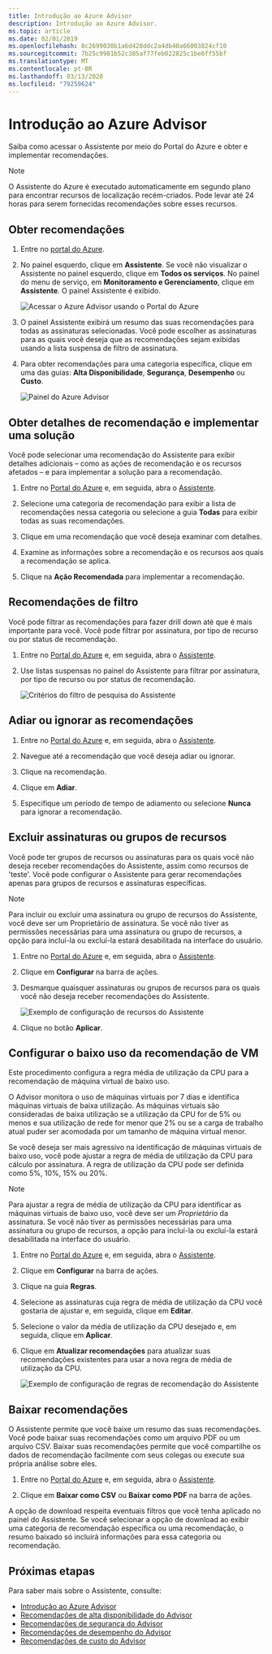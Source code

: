 ```yaml
---
title: Introdução ao Azure Advisor
description: Introdução ao Azure Advisor.
ms.topic: article
ms.date: 02/01/2019
ms.openlocfilehash: 8c2699030b1a6d428ddc2a4db40a66003824cf10
ms.sourcegitcommit: 7b25c9981b52c385af77feb022825c1be6ff55bf
ms.translationtype: MT
ms.contentlocale: pt-BR
ms.lasthandoff: 03/13/2020
ms.locfileid: "79259624"
---
```

# <a name="get-started-with-azure-advisor"></a>Introdução ao Azure Advisor

Saiba como acessar o Assistente por meio do Portal do Azure e obter e implementar recomendações.

> [!NOTE]
> O Assistente do Azure é executado automaticamente em segundo plano para encontrar recursos de localização recém-criados. Pode levar até 24 horas para serem fornecidas recomendações sobre esses recursos.

## <a name="get-recommendations"></a>Obter recomendações

1. Entre no [portal do Azure](https://portal.azure.com).

1. No painel esquerdo, clique em **Assistente**.  Se você não visualizar o Assistente no painel esquerdo, clique em **Todos os serviços**.  No painel do menu de serviço, em **Monitoramento e Gerenciamento**, clique em **Assistente**. O painel Assistente é exibido.

   ![Acessar o Azure Advisor usando o Portal do Azure](./media/advisor-get-started/advisor-portal-menu.png) 

1. O painel Assistente exibirá um resumo das suas recomendações para todas as assinaturas selecionadas.  Você pode escolher as assinaturas para as quais você deseja que as recomendações sejam exibidas usando a lista suspensa de filtro de assinatura.

1. Para obter recomendações para uma categoria específica, clique em uma das guias: **Alta Disponibilidade**, **Segurança**, **Desempenho** ou **Custo**. 

   ![Painel do Azure Advisor](./media/advisor-overview/advisor-dashboard.png)

## <a name="get-recommendation-details-and-implement-a-solution"></a>Obter detalhes de recomendação e implementar uma solução

Você pode selecionar uma recomendação do Assistente para exibir detalhes adicionais – como as ações de recomendação e os recursos afetados – e para implementar a solução para a recomendação.  

1. Entre no [Portal do Azure](https://portal.azure.com) e, em seguida, abra o [Assistente](https://aka.ms/azureadvisordashboard).

1. Selecione uma categoria de recomendação para exibir a lista de recomendações nessa categoria ou selecione a guia **Todas** para exibir todas as suas recomendações.

1. Clique em uma recomendação que você deseja examinar com detalhes.

1. Examine as informações sobre a recomendação e os recursos aos quais a recomendação se aplica.

1. Clique na **Ação Recomendada** para implementar a recomendação.

## <a name="filter-recommendations"></a>Recomendações de filtro

Você pode filtrar as recomendações para fazer drill down até que é mais importante para você.  Você pode filtrar por assinatura, por tipo de recurso ou por status de recomendação.  

1. Entre no [Portal do Azure](https://portal.azure.com) e, em seguida, abra o [Assistente](https://aka.ms/azureadvisordashboard).

1. Use listas suspensas no painel do Assistente para filtrar por assinatura, por tipo de recurso ou por status de recomendação.

    ![Critérios do filtro de pesquisa do Assistente](./media/advisor-get-started/advisor-filters.png)

## <a name="postpone-or-dismiss-recommendations"></a>Adiar ou ignorar as recomendações

1. Entre no [Portal do Azure](https://portal.azure.com) e, em seguida, abra o [Assistente](https://aka.ms/azureadvisordashboard).

1. Navegue até a recomendação que você deseja adiar ou ignorar.

1. Clique na recomendação.

1. Clique em **Adiar**. 

1. Especifique um período de tempo de adiamento ou selecione **Nunca** para ignorar a recomendação.

## <a name="exclude-subscriptions-or-resource-groups"></a>Excluir assinaturas ou grupos de recursos

Você pode ter grupos de recursos ou assinaturas para os quais você não deseja receber recomendações do Assistente, assim como recursos de 'teste'.  Você pode configurar o Assistente para gerar recomendações apenas para grupos de recursos e assinaturas específicas.

> [!NOTE]
> Para incluir ou excluir uma assinatura ou grupo de recursos do Assistente, você deve ser um Proprietário de assinatura.  Se você não tiver as permissões necessárias para uma assinatura ou grupo de recursos, a opção para incluí-la ou excluí-la estará desabilitada na interface do usuário.

1. Entre no [Portal do Azure](https://portal.azure.com) e, em seguida, abra o [Assistente](https://aka.ms/azureadvisordashboard).

1. Clique em **Configurar** na barra de ações.

1. Desmarque quaisquer assinaturas ou grupos de recursos para os quais você não deseja receber recomendações do Assistente.

    ![Exemplo de configuração de recursos do Assistente](./media/advisor-get-started/advisor-configure-resources.png)

1. Clique no botão **Aplicar**.

## <a name="configure-low-usage-vm-recommendation"></a>Configurar o baixo uso da recomendação de VM

Este procedimento configura a regra média de utilização da CPU para a recomendação de máquina virtual de baixo uso.

O Advisor monitora o uso de máquinas virtuais por 7 dias e identifica máquinas virtuais de baixa utilização. As máquinas virtuais são consideradas de baixa utilização se a utilização da CPU for de 5% ou menos e sua utilização de rede for menor que 2% ou se a carga de trabalho atual puder ser acomodada por um tamanho de máquina virtual menor.

Se você deseja ser mais agressivo na identificação de máquinas virtuais de baixo uso, você pode ajustar a regra de média de utilização da CPU para cálculo por assinatura.  A regra de utilização da CPU pode ser definida como 5%, 10%, 15% ou 20%.

> [!NOTE]
> Para ajustar a regra de média de utilização da CPU para identificar as máquinas virtuais de baixo uso, você deve ser um *Proprietário* da assinatura.  Se você não tiver as permissões necessárias para uma assinatura ou grupo de recursos, a opção para incluí-la ou excluí-la estará desabilitada na interface do usuário. 

1. Entre no [Portal do Azure](https://portal.azure.com) e, em seguida, abra o [Assistente](https://aka.ms/azureadvisordashboard).

1. Clique em **Configurar** na barra de ações.

1. Clique na guia **Regras**.

1. Selecione as assinaturas cuja regra de média de utilização da CPU você gostaria de ajustar e, em seguida, clique em **Editar**.

1. Selecione o valor da média de utilização da CPU desejado e, em seguida, clique em **Aplicar**.

1. Clique em **Atualizar recomendações** para atualizar suas recomendações existentes para usar a nova regra de média de utilização da CPU. 

   ![Exemplo de configuração de regras de recomendação do Assistente](./media/advisor-get-started/advisor-configure-rules.png)

## <a name="download-recommendations"></a>Baixar recomendações

O Assistente permite que você baixe um resumo das suas recomendações.  Você pode baixar suas recomendações como um arquivo PDF ou um arquivo CSV.  Baixar suas recomendações permite que você compartilhe os dados de recomendação facilmente com seus colegas ou execute sua própria análise sobre eles.

1. Entre no [Portal do Azure](https://portal.azure.com) e, em seguida, abra o [Assistente](https://aka.ms/azureadvisordashboard).

1. Clique em **Baixar como CSV** ou **Baixar como PDF** na barra de ações.

A opção de download respeita eventuais filtros que você tenha aplicado no painel do Assistente.  Se você selecionar a opção de download ao exibir uma categoria de recomendação específica ou uma recomendação, o resumo baixado só incluirá informações para essa categoria ou recomendação. 

## <a name="next-steps"></a>Próximas etapas

Para saber mais sobre o Assistente, consulte:

- [Introdução ao Azure Advisor](advisor-overview.md)
- [Recomendações de alta disponibilidade do Advisor](advisor-high-availability-recommendations.md)
- [Recomendações de segurança do Advisor](advisor-security-recommendations.md)
- [Recomendações de desempenho do Advisor](advisor-performance-recommendations.md)
- [Recomendações de custo do Advisor](advisor-performance-recommendations.md)

